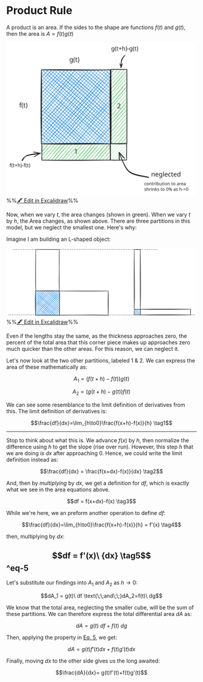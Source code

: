 # Product Rule

A product is an area. If the sides to the shape are functions $f(t)$ and $g(t)$, then the area is $A=f(t)g(t)$

![](../../../media/excalidraw/excalidraw-2025-01-13-22.22.46.excalidraw.svg)
%%[🖋 Edit in Excalidraw](../../../media/excalidraw/excalidraw-2025-01-13-22.22.46.excalidraw.md)%%

Now, when we vary $t$, the area changes (shown in green). When we vary $t$ by $h$, the Area changes, as shown above. There are three partitions in this model, but we neglect the smallest one. Here's why:

Imagine I am building an L-shaped object:

![](../../../media/excalidraw/excalidraw-2025-01-13-22.41.22.excalidraw.svg)
%%[🖋 Edit in Excalidraw](../../../media/excalidraw/excalidraw-2025-01-13-22.41.22.excalidraw.md)%%

Even if the lengths stay the same, as the thickness approaches zero, the percent of the total area that this corner piece makes up approaches zero much quicker than the other areas. For this reason, we can neglect it.

Let's now look at the two other partitions, labeled 1 & 2. We can express the area of these mathematically as:

$$A_1=\big( f(t+h)-f(t) \big)g(t)$$

$$A_2=\big( g(t+h)-g(t) \big)f(t)$$

We can see some resemblance to the limit definition of derivatives from this. The limit definition of derivatives is:

$$\frac{df}{dx}=\lim_{h\to0}\frac{f(x+h)-f(x)}{h} \tag1$$

--- 

Stop to think about what this is. We advance $f(x)$ by $h$, then normalize the difference using $h$ to get the slope (rise over run). However, this step $h$ that we are doing *is* $dx$ after approaching 0. Hence, we could write the limit definition instead as:

$$\frac{df}{dx} = \frac{f(x+dx)-f(x)}{dx} \tag2$$

And, then by *multiplying* by $dx$, we get a definition for $df$, which is exactly what we see in the area equations above.

$$df = f(x+dx)-f(x) \tag3$$

While we're here, we an preform another operation to define $df$:

$$\frac{df}{dx}=\lim_{h\to0}\frac{f(x+h)-f(x)}{h} = f'(x) \tag4$$

then, multiplying by $dx$:

$$df = f'(x)\ {dx} \tag5$$
^eq-5
---

Let's substitute our findings into $A_1$ and $A_2$ as $h \to 0$:

$$dA_1 = g(t)\ df \text{\;\;and\;\;}dA_2=f(t)\ dg$$

We know that the total area, neglecting the smaller cube, will be the sum of these partitions. We can therefore express the total differential area $dA$ as:

$$dA = g(t)\ df + f(t)\ dg$$

Then, applying the property in [Eq. 5](#^eq-5), we get:

$$dA = g(t)f'(t)dx + f(t)g'(t)dx$$

Finally, moving $dx$ to the other side gives us the long awaited:

$$\frac{dA}{dx}= g(t)f'(t)+f(t)g'(t)$$
